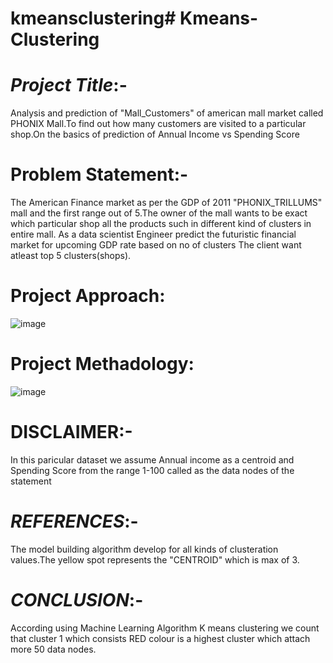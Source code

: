 # kmeansclustering# Kmeans-Clustering
# *Project Title*:-
Analysis and prediction of "Mall_Customers" of american mall market called PHONIX Mall.To find out how many customers are visited to a particular shop.On the basics of prediction of Annual Income vs Spending Score
# Problem Statement:-
The American Finance market as per the GDP of 2011 "PHONIX_TRILLUMS" mall and the first range out of 5.The owner of the mall wants to be exact which particular shop all the products such in different kind of clusters in entire mall.
As a data scientist Engineer predict the futuristic financial market for upcoming GDP rate based on no of clusters
The client want atleast top 5 clusters(shops).
# Project Approach:
![image](https://github.com/VenepallySudarshan/kmeansclustering/assets/143382023/02fd5769-6c97-410f-afe7-4c4b11eee6d1)

# Project Methadology:
![image](https://github.com/VenepallySudarshan/kmeansclustering/assets/143382023/9cc0488e-8be6-4ff7-9387-587c4292d1af)

# DISCLAIMER:-
In this paricular dataset we assume Annual income as a centroid and Spending Score from the range 1-100 called as the data nodes of the statement
# *REFERENCES*:-
The model building algorithm develop for all kinds of clusteration values.The yellow spot represents the "CENTROID" which is max of 3.
# *CONCLUSION*:-
According using Machine Learning Algorithm K means clustering we count that cluster 1 which consists RED colour is a highest cluster which attach more 50 data nodes.
